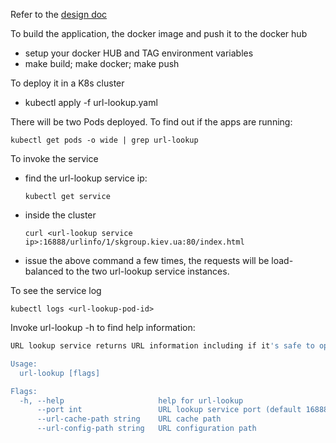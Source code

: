 Refer to the [design doc](design.md)

To build the application, the docker image and push it to the docker hub
- setup your docker HUB and TAG environment variables
- make build; make docker; make push

To deploy it in a K8s cluster
- kubectl apply -f url-lookup.yaml

There will be two Pods deployed. To find out if the apps are running:

   ```kubectl get pods -o wide | grep url-lookup```

To invoke the service
- find the url-lookup service ip: 

   ```kubectl get service```

- inside the cluster

   ```curl <url-lookup service ip>:16888/urlinfo/1/skgroup.kiev.ua:80/index.html```

- issue the above command a few times, the requests will be load-balanced to the two
  url-lookup service instances.

To see the service log

  ```kubectl logs <url-lookup-pod-id>```


Invoke url-lookup -h to find help information:

```sh
URL lookup service returns URL information including if it's safe to open.

Usage:
  url-lookup [flags]

Flags:
  -h, --help                     help for url-lookup
      --port int                 URL lookup service port (default 16888)
      --url-cache-path string    URL cache path
      --url-config-path string   URL configuration path
```
